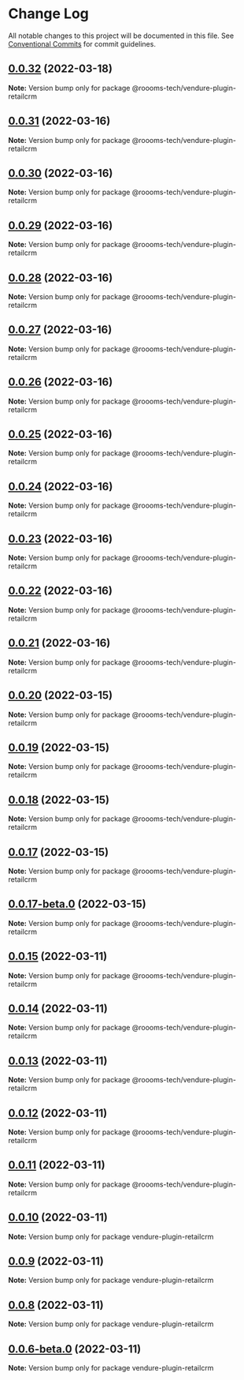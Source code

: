 # Change Log

All notable changes to this project will be documented in this file.
See [Conventional Commits](https://conventionalcommits.org) for commit guidelines.

## [0.0.32](https://github.com/roooms-tech/roooms-vendure-plugins/compare/v0.0.31...v0.0.32) (2022-03-18)

**Note:** Version bump only for package @roooms-tech/vendure-plugin-retailcrm





## [0.0.31](https://github.com/roooms-tech/roooms-vendure-plugins/compare/v0.0.30...v0.0.31) (2022-03-16)

**Note:** Version bump only for package @roooms-tech/vendure-plugin-retailcrm





## [0.0.30](https://github.com/roooms-tech/roooms-vendure-plugins/compare/v0.0.29...v0.0.30) (2022-03-16)

**Note:** Version bump only for package @roooms-tech/vendure-plugin-retailcrm





## [0.0.29](https://github.com/roooms-tech/roooms-vendure-plugins/compare/v0.0.28...v0.0.29) (2022-03-16)

**Note:** Version bump only for package @roooms-tech/vendure-plugin-retailcrm





## [0.0.28](https://github.com/roooms-tech/roooms-vendure-plugins/compare/v0.0.27...v0.0.28) (2022-03-16)

**Note:** Version bump only for package @roooms-tech/vendure-plugin-retailcrm





## [0.0.27](https://github.com/roooms-tech/roooms-vendure-plugins/compare/v0.0.26...v0.0.27) (2022-03-16)

**Note:** Version bump only for package @roooms-tech/vendure-plugin-retailcrm





## [0.0.26](https://github.com/roooms-tech/roooms-vendure-plugins/compare/v0.0.25...v0.0.26) (2022-03-16)

**Note:** Version bump only for package @roooms-tech/vendure-plugin-retailcrm





## [0.0.25](https://github.com/roooms-tech/roooms-vendure-plugins/compare/v0.0.24...v0.0.25) (2022-03-16)

**Note:** Version bump only for package @roooms-tech/vendure-plugin-retailcrm





## [0.0.24](https://github.com/roooms-tech/roooms-vendure-plugins/compare/v0.0.23...v0.0.24) (2022-03-16)

**Note:** Version bump only for package @roooms-tech/vendure-plugin-retailcrm





## [0.0.23](https://github.com/roooms-tech/roooms-vendure-plugins/compare/v0.0.22...v0.0.23) (2022-03-16)

**Note:** Version bump only for package @roooms-tech/vendure-plugin-retailcrm





## [0.0.22](https://github.com/roooms-tech/roooms-vendure-plugins/compare/v0.0.21...v0.0.22) (2022-03-16)

**Note:** Version bump only for package @roooms-tech/vendure-plugin-retailcrm





## [0.0.21](https://github.com/roooms-tech/roooms-vendure-plugins/compare/v0.0.20...v0.0.21) (2022-03-16)

**Note:** Version bump only for package @roooms-tech/vendure-plugin-retailcrm





## [0.0.20](https://github.com/roooms-tech/roooms-vendure-plugins/compare/v0.0.19...v0.0.20) (2022-03-15)

**Note:** Version bump only for package @roooms-tech/vendure-plugin-retailcrm





## [0.0.19](https://github.com/roooms-tech/roooms-vendure-plugins/compare/v0.0.18...v0.0.19) (2022-03-15)

**Note:** Version bump only for package @roooms-tech/vendure-plugin-retailcrm





## [0.0.18](https://github.com/roooms-tech/roooms-vendure-plugins/compare/v0.0.17...v0.0.18) (2022-03-15)

**Note:** Version bump only for package @roooms-tech/vendure-plugin-retailcrm





## [0.0.17](https://github.com/roooms-tech/roooms-vendure-plugins/compare/v0.0.17-beta.0...v0.0.17) (2022-03-15)

**Note:** Version bump only for package @roooms-tech/vendure-plugin-retailcrm





## [0.0.17-beta.0](https://github.com/roooms-tech/roooms-vendure-plugins/compare/v0.0.15...v0.0.17-beta.0) (2022-03-15)

**Note:** Version bump only for package @roooms-tech/vendure-plugin-retailcrm





## [0.0.15](https://github.com/roooms-tech/roooms-vendure-plugins/compare/v0.0.14...v0.0.15) (2022-03-11)

**Note:** Version bump only for package @roooms-tech/vendure-plugin-retailcrm





## [0.0.14](https://github.com/roooms-tech/roooms-vendure-plugins/compare/v0.0.13...v0.0.14) (2022-03-11)

**Note:** Version bump only for package @roooms-tech/vendure-plugin-retailcrm





## [0.0.13](https://github.com/roooms-tech/roooms-vendure-plugins/compare/v0.0.12...v0.0.13) (2022-03-11)

**Note:** Version bump only for package @roooms-tech/vendure-plugin-retailcrm





## [0.0.12](https://github.com/roooms-tech/roooms-vendure-plugins/compare/v0.0.11...v0.0.12) (2022-03-11)

**Note:** Version bump only for package @roooms-tech/vendure-plugin-retailcrm





## [0.0.11](https://github.com/roooms-tech/roooms-vendure-plugins/compare/v0.0.10...v0.0.11) (2022-03-11)

**Note:** Version bump only for package @roooms-tech/vendure-plugin-retailcrm





## [0.0.10](https://github.com/roooms-tech/roooms-vendure-plugins/compare/v0.0.9...v0.0.10) (2022-03-11)

**Note:** Version bump only for package vendure-plugin-retailcrm





## [0.0.9](https://github.com/roooms-tech/roooms-vendure-plugins/compare/v0.0.8...v0.0.9) (2022-03-11)

**Note:** Version bump only for package vendure-plugin-retailcrm





## [0.0.8](https://github.com/roooms-tech/roooms-vendure-plugins/compare/v0.0.7...v0.0.8) (2022-03-11)

**Note:** Version bump only for package vendure-plugin-retailcrm





## [0.0.6-beta.0](https://github.com/roooms-tech/roooms-vendure-plugins/compare/v0.0.4...v0.0.6-beta.0) (2022-03-11)

**Note:** Version bump only for package vendure-plugin-retailcrm
